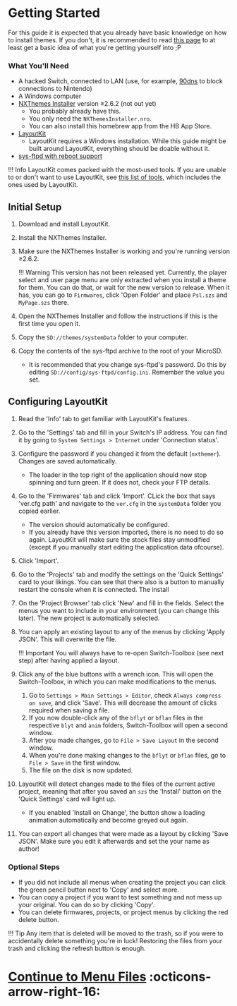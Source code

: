 # Getting Started

For this guide it is expected that you already have basic knowledge on how to install themes. If you don't, it is recommended to read [this page](https://nh-server.github.io/switch-guide/extras/theming/) to at least get a basic idea of what you're getting yourself into ;P

### What You'll Need

-   A hacked Switch, connected to LAN (use, for example, [90dns](https://gbatemp.net/threads/90dns-dns-server-for-blocking-all-nintendo-servers.516234/) to block connections to Nintendo)
-   A Windows computer
-   [NXThemes Installer](https://github.com/exelix11/SwitchThemeInjector/releases/latest) version ≥2.6.2 (not out yet)
    -   You probably already have this.
    -   You only need the `NXThemesInstaller.nro`.
    -   You can also install this homebrew app from the HB App Store.
-   [LayoutKit](https://github.com/ThemezerNX/LayoutKit/releases/latest)
    -   LayoutKit requires a Windows installation. While this guide might be built around LayoutKit, everything should be doable without it.
-   [sys-ftpd with reboot support](https://github.com/ThemezerNX/sys-ftpd-light-reboot/releases/latest)

<!-- prettier-ignore -->
!!! Info
    LayoutKit comes packed with the most-used tools. If you are unable to or don't want to use LayoutKit, see [this list of tools](../extras/tools.md), which includes the ones used by LayoutKit.

## Initial Setup

1. Download and install LayoutKit.
2. Install the NXThemes Installer.
3. Make sure the NXThemes Installer is working and you're running version ≥2.6.2.

    <!-- prettier-ignore -->
    !!! Warning
        This version has not been released yet. Currently, the player select and user page menu are only extracted when you install a theme for them. You can do that, or wait for the new version to release. When it has, you can go to `Firmwares`, click 'Open Folder' and place `Psl.szs` and `MyPage.szs` there.

4. Open the NXThemes Installer and follow the instructions if this is the first time you open it.
5. Copy the `SD://themes/systemData` folder to your computer.
6. Copy the contents of the sys-ftpd archive to the root of your MicroSD.
    - It is recommended that you change sys-ftpd's password. Do this by editing `SD://config/sys-ftpd/config.ini`. Remember the value you set.

## Configuring LayoutKit

1. Read the 'Info' tab to get familiar with LayoutKit's features.
2. Go to the 'Settings' tab and fill in your Switch's IP address. You can find it by going to `System Settings > Internet` under 'Connection status'.
3. Configure the password if you changed it from the default (`nxthemer`). Changes are saved automatically.
    - The loader in the top right of the application should now stop spinning and turn green. If it does not, check your FTP details.
4. Go to the 'Firmwares' tab and click 'Import'. CLick the box that says 'ver.cfg path' and navigate to the `ver.cfg` in the `systemData` folder you copied earlier.
    - The version should automatically be configured.
    - If you already have this version imported, there is no need to do so again. LayoutKit will make sure the stock files stay unmodified (except if you manually start editing the application data ofcourse).
5. Click 'Import'.
6. Go to the 'Projects' tab and modify the settings on the 'Quick Settings' card to your likings. You can see that there also is a button to manually restart the console when it is connected. The install
7. On the 'Project Browser' tab click 'New' and fill in the fields. Select the menus you want to include in your environment (you can change this later). The new project is automatically selected.
8. You can apply an existing layout to any of the menus by clicking 'Apply JSON'. This will overwrite the file.

    <!-- prettier-ignore  -->
    !!! Important
        You will always have to re-open Switch-Toolbox (see next step) after having applied a layout.

9. Click any of the blue buttons with a wrench icon. This will open the Switch-Toolbox, in which you can make modifications to the menus.
    1. Go to `Settings > Main Settings > Editor`, check `Always compress on save`, and click 'Save'. This will decrease the amount of clicks required when saving a file.
    2. If you now double-click any of the `bflyt` or `bflan` files in the respective `blyt` and `anim` folders, Switch-Toolbox will open a second window.
    3. After you made changes, go to `File > Save Layout` in the second window.
    4. When you're done making changes to the `bflyt` or `bflan` files, go to `File > Save` in the first window.
    5. The file on the disk is now updated.
10. LayoutKit will detect changes made to the files of the current active project, meaning that after you saved an `szs` the 'Install' button on the 'Quick Settings' card will light up.
    - If you enabled 'Install on Change', the button show a loading animation automatically and become greyed out again.
11. You can export all changes that were made as a layout by clicking 'Save JSON'. Make sure you edit it afterwards and set the your name as author!

### Optional Steps

-   If you did not include all menus when creating the project you can click the green pencil button next to 'Copy' and select more.
-   You can copy a project if you want to test something and not mess up your original. You can do so by clicking 'Copy'.
-   You can delete firmwares, projects, or project menus by clicking the red delete button.

<!-- prettier-ignore -->
!!! Tip
    Any item that is deleted will be moved to the trash, so if you were to accidentally delete something you're in luck! Restoring the files from your trash and clicking the refresh button is enough.

# [Continue to Menu Files](menu-files.md) :octicons-arrow-right-16:
